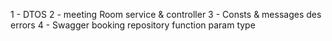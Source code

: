 1 - DTOS
2 - meeting Room service & controller
3 - Consts & messages des errors 
4 - Swagger
booking repository function param type